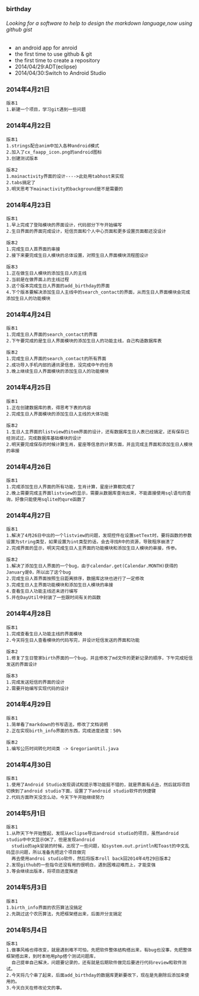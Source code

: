 ### birthday
###### Looking for a software to help to design the markdown language,now using github gist
* an android app for anroid
* the first time to use github & git
* the first time to create a repository
* 2014/04/29:ADT(eclipse) 
* 2014/04/30:Switch to Android Studio


### 2014年4月21日
```
版本1
1.新建一个项目，学习git遇到一些问题
```
### 2014年4月22日
```
版本1
1.strings配合anim中加入各种android模式
2.加入了cx_faapp_icon.png的android图标
3.创建测试版本

版本2
1.mainactivity界面的设计---->此处用tabhost来实现
2.tabs搞定了
3.明天思考下mainactivity的background是不是需要的
```
### 2014年4月23日
```
版本1
1.早上完成了登陆模块的界面设计，代码部分下午开始编写
2.生日界面的界面完成设计，短信页面和个人中心页面和更多设置页面都还没设计

版本2
1.完成生日人首界面的串接
2.接下来要完成生日人模块的总体设置，对照生日人界面模块流程图设计

版本3
1.正在做生日人模块的添加生日人的主线
2.当前是在做界面上的主线过程
3.这个版本完成生日人界面的add_birthday的界面
4.下个版本要解决添加生日人主线中的search_contact的界面，从而生日人界面模块会完成添加生日人的功能模块
```
### 2014年4月24日
```
版本1
1.完成生日人界面的search_contact的界面
2.下午要完成的是生日人界面模块的添加生日人的功能主线，自己构造数据库表

版本2
1.完成生日人界面的search_contact的所有界面
2.成功导入手机内部的通讯录信息，没完成中午的任务
3.晚上继续生日人界面模块的添加生日人的功能模块
```
### 2014年4月25日
```
版本1
1.正在创建数据库的表，得思考下表的内容
2.完成生日人界面模块的添加生日人主线的大体功能

版本2
1.生日人主界面的listview的item界面的设计，还有数据库生日人表已经搞定，还有保存已经测试过，完成数据库基础模块的设计
2.明天要完成保存的时候计算生肖，星座等信息的计算方面，并且完成主界面和添加生日人模块的串接
```
### 2014年4月26日
```
版本1
1.完成添加生日人界面的所有功能，生肖计算，星座计算都完成了
2.晚上需要完成主界面listview的显示，需要从数据库查询出来，不能直接使用sql语句的查询，好像只能使用sqlite的qure函数了
```
### 2014年4月27日
```
版本1
1.解决了4月26日中出的一个listview的问题，发现控件在设置setText时，要将函数的参数设置为string类型，如果设置为int类型的话，会去寻找R中的资源，导致程序崩溃了
2.完成界面的显示，明天完成生日人主界面的功能模块和添加生日人模块的串接，传参。

版本2
1.解决了添加生日人界面的一个bug，由于calendar.get(Calendar.MONTH)获得的January是0，所以出了这个bug
2.完成生日人首界面按照生日距离排序，数据库这块也进行了一定修改
3.完成生日人主界面功能模块和添加生日人模块的串接
4.查看生日人功能主线还未进行编写
5.并在DayUtil中封装了一些跟时间有关的函数
```
### 2014年4月28日
```
版本1
1.完成查看生日人功能主线的界面模块
2.今天将生日人查看模块的代码写完，并设计短信发送的界面和功能

版本2
1.修复了生日管家birth界面的一个bug，并且修改了md文件的更新记录的顺序，下午完成短信发送的界面设计

版本3
1.完成发送短信的界面的设计
2.需要开始编写实现代码的设计
```
### 2014年4月29日
```
版本1
1.简单看了markdown的书写语法，修改了文档说明
2.正在实现birth_info界面的东西，完成进度进度：50%

版本2
1.编写公历时间转化时间类 -> GregorianUtil.java
```
### 2014年4月30日
```
版本1
1.使用了Android Studio发现调试和提示等功能挺不错的，就是界面有点丑，然后就将项目切换到了android studio下面，设置了下android studio软件的快捷键
2.代码方面昨天没怎么动，今天下午开始继续努力
```

### 2014年5月1日
```
版本1
1.从昨天下午开始整起，发现从eclipse导出android studio的项目，虽然android studio中中文显示OK了，但是发现android
  studio的apk安装的时候，出现了一些问题，如system.out.println和Toast的中文乱码显示问题，所以准备先把这个项目做完
  再去使用androi studio软件，然后将版本roll back回2014年4月29日版本2
2.发现github的一些指令还没有用的很明白，遇到困难迎难而上，才能变强
3.等会继续出版本，将项目进度推进
```

### 2014年5月3日
```
版本1
1.birth_info界面的农历算法没搞定
2.先跳过这个农历算法，先把框架搭出来，后面开分支搞定
```

### 2014年5月4日
```
版本1
1.做事风格也得改变，就是遇到难不可怕，先把软件整体结构搭出来，有bug也没事，先把整体框架搭出来，到时本地用php搭个测试问题库，
  自己提单自己解决，问题要记录的，还有就是后期软件做完后要进行代码review和软件测试。
2.今天将几个串了起来，后面add_birthday的数据库更新要改下，现在是先删除后添加来使用的。
3.今天白天在修改论文的事。
```